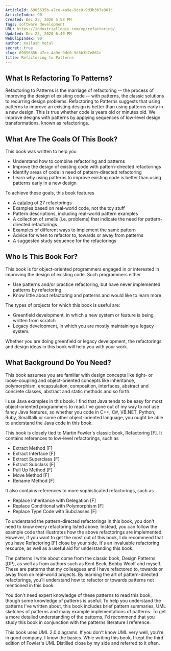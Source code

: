 ```yaml
---
ArticleId: 6905635b-a7ce-4a9e-9dc0-9d3b3b7e861c
ArticleIndex: 90
Created: Dec 23, 2020 5:58 PM
Tags: software development
URL: https://industriallogic.com/xp/refactoring/
Updated: Dec 23, 2020 6:40 PM
WebClipIndex: 90
author: Kailash Vetal
secret: true
slug: 6905635b-a7ce-4a9e-9dc0-9d3b3b7e861c
title: Refactoring to Patterns
---
```

## What Is Refactoring To Patterns?

Refactoring to Patterns is the marriage of refactoring -- the process of improving the design of existing code -- with patterns, the classic solutions to recurring design problems. Refactoring to Patterns suggests that using patterns to improve an existing design is better than using patterns early in a new design. This is true whether code is years old or minutes old. We improve designs with patterns by applying sequences of low-level design transformations, known as refactorings.

## What Are The Goals Of This Book?

This book was written to help you

- Understand how to combine refactoring and patterns
- Improve the design of existing code with pattern-directed refactorings
- Identify areas of code in need of pattern-directed refactoring
- Learn why using patterns to improve existing code is better than using patterns early in a new design

To achieve these goals, this book features

- A [catalog](https://industriallogic.com/xp/refactoring/catalog.html) of 27 refactorings
- Examples based on real-world code, not the toy stuff
- Pattern descriptions, including real-world pattern examples
- A collection of smells (i.e. problems) that indicate the need for pattern-directed refactorings
- Examples of different ways to implement the same pattern
- Advice for when to refactor to, towards or away from patterns
- A suggested study sequence for the refactorings

## Who Is This Book For?

This book is for object-oriented programmers engaged in or interested in improving the design of existing code. Such programmers either

- Use patterns and/or practice refactoring, but have never implemented patterns by refactoring
- Know little about refactoring and patterns and would like to learn more

The types of projects for which this book is useful are:

- Greenfield development, in which a new system or feature is being written from scratch
- Legacy development, in which you are mostly maintaining a legacy system.

Whether you are doing greenfield or legacy development, the refactorings and design ideas in this book will help you with your work.

## What Background Do You Need?

This book assumes you are familiar with design concepts like tight- or loose-coupling and object-oriented concepts like inheritance, polymorphism, encapsulation, composition, interfaces, abstract and concrete classes, abstract and static methods and so forth.

I use Java examples in this book. I find that Java tends to be easy for most object-oriented programmers to read. I've gone out of my way to not use fancy Java features, so whether you code in C++, C#, VB.NET, Python, Ruby, Smalltalk or some other object-oriented language, you ought be able to understand the Java code in this book.

This book is closely tied to Martin Fowler's classic book, Refactoring [F]. It contains references to low-level refactorings, such as

- Extract Method [F]
- Extract Interface [F]
- Extract Superclass [F]
- Extract Subclass [F]
- Pull Up Method [F]
- Move Method [F]
- Rename Method [F]

It also contains references to more sophisticated refactorings, such as

- Replace Inheritance with Delegation [F]
- Replace Conditional with Polymorphism [F]
- Replace Type Code with Subclasses [F]

To understand the pattern-directed refactorings in this book, you don't need to know every refactoring listed above. Instead, you can follow the example code that illustrates how the above refactorings are implemented. However, if you want to get the most out of this book, I do recommend that you have Refactoring [F] close by your side. It's an invaluable refactoring resource, as well as a useful aid for understanding this book.

The patterns I write about come from the classic book, Design Patterns [DP], as well as from authors such as Kent Beck, Bobby Woolf and myself. These are patterns that my colleagues and I have refactored to, towards or away from on real-world projects. By learning the art of pattern-directed refactorings, you'll understand how to refactor or towards patterns not mentioned in this book.

You don't need expert knowledge of these patterns to read this book, though some knowledge of patterns is useful. To help you understand the patterns I've written about, this book includes brief pattern summaries, UML sketches of patterns and many example implementations of patterns. To get a more detailed understanding of the patterns, I'd recommend that you study this book in conjunction with the patterns literature I reference.

This book uses UML 2.0 diagrams. If you don't know UML very well, you're in good company. I know the basics. Whie writing this book, I kept the third edition of Fowler's UML Distilled close by my side and referred to it often.
